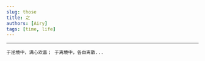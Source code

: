 ```yaml
---
slug: those
title: 之
authors: [Airy]
tags: [time, life]
---
```


---

```
于逆境中，满心欢喜； 于离境中，各自离散...
```
